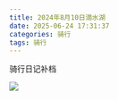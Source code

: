 ```yaml
---
title: 2024年8月10日滴水湖
date: 2025-06-24 17:31:37
categories: 骑行
tags: 骑行
---
```

骑行日记补档
<!-- more -->

![](/images/20240810滴水湖.jpg)
